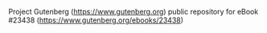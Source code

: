 Project Gutenberg (https://www.gutenberg.org) public repository for eBook #23438 (https://www.gutenberg.org/ebooks/23438)
